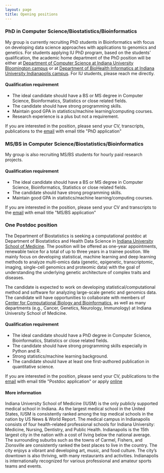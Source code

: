 ```yaml
---
layout: page
title: Opening positions
---
```


### PhD in Computer Science/Biostatistics/Bioinformatics

My group is currently recruiting PhD students in Bioinformatics with focus on developing data science approaches with applications to genomics and genetics. For students applying IU PhD program, based on the students’ qualification, the academic home department of the PhD position will be either at [Department of Computer Science at Indiana University Bloomington campus](https://cs.indiana.edu/) or at [Department of BioHealth Informatics at Indiana University Indianapolis campus](https://soic.iupui.edu/biohealth/graduate/bioinformatics/phd/). For IU students, please reach me directly.

#### Qualification requirement

* The ideal candidate should have a BS or MS degree in Computer Science, Bioinformatics, Statistics or close related fields.
* The candidate should have strong programming skills.
* Maintain good GPA in statistics/machine learning/computing courses.
* Research experience is a plus but not a requirement.

If you are interested in the position, please send your CV, transcripts, publications to the [email](chen61@iu.edu) with email title "PhD application"


### MS/BS in Computer Science/Biostatistics/Bioinformatics

My group is also recruiting MS/BS students for hourly paid research projects.

#### Qualification requirement

* The ideal candidate should have a BS or MS degree in Computer Science, Bioinformatics, Statistics or close related fields.
* The candidate should have strong programming skills.
* Maintain good GPA in statistics/machine learning/computing courses.

If you are interested in the position, please send your CV and transcripts to the [email](chen61@iu.edu) with email title "MS/BS application"


### One Postdoc position

The Department of Biostatistics is seeking a computational postdoc at Department of Biostatistics and Health Data Science in [Indiana University School of Medicine](https://medicine.iu.edu/biostatistics). The position will be offered as one-year appointments, renewable twice for a total of up to three years in a trainee position. We mainly focus on developing statistical, machine learning and deep learning methods to analyze multi-omics data (genetic, epigenetic, transcriptomic, imaging, single-cell genomics and proteomic data) with the goal of understanding the underlying genetic architecture of complex traits and diseases.
 
The candidate is expected to work on developing statistical/computational method and software for analyzing large-scale genetic and genomics data. The candidate will have opportunities to collaborate with members of [Center for Computational Biology and Bioinformatics](https://medicine.iu.edu/research-centers/computational-biology-bioinformatics), as well as many departments (e.g., Cancer, Genetics, Neurology, Immunology) at Indiana University School of Medicine. 


#### Qualification requirement

* The ideal candidate should have a PhD degree in Computer Science, Bioinformatics, Statistics or close related fields.
* The candidate should have strong programming skills especially in Python and R.
* Strong statistics/machine learning background.
* The candidate should have at least one first-authored publication in quantitative science.

If you are interested in the position, please send your CV, publications to the [email](chen61@iu.edu) with email title "Postdoc application" or apply [online](https://indiana.peopleadmin.com/postings/11244)



#### More information

Indiana University School of Medicine (IUSM) is the only publicly supported medical school in Indiana. As the largest medical school in the United States, IUSM is consistently ranked among the top medical schools in the nation by US News & World Report. The medical campus in Indianapolis consists of four health-related professional schools for Indiana University: Medicine, Nursing, Dentistry, and Public Health. Indianapolis is the 15th largest city in the nation with a cost of living below the national average. The surrounding suburbs such as the towns of Carmel, Fishers, and Zionsville are consistently ranked the best places to live in the country. The city enjoys a vibrant and developing art, music, and food culture. The city’s downtown is also thriving, with many restaurants and activities. Indianapolis is internationally recognized for various professional and amateur sports teams and events.



